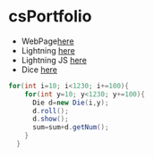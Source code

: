 # csPortfolio

* WebPage[here]()
* Lightning [here](https://nmags7.github.io/lightning2/)
* Lightning JS [here]()
* Dice [here]()

```Java
for(int i=10; i<1230; i+=100){
    for(int y=10; y<1230; y+=100){
      Die d=new Die(i,y);
      d.roll();
      d.show();
      sum=sum+d.getNum();
    }
  }
```
